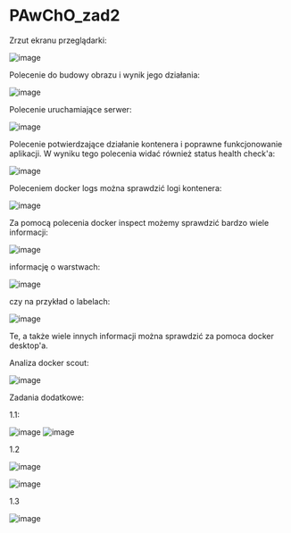 # PAwChO_zad2

Zrzut ekranu przeglądarki:

![image](https://github.com/Minlok3/PAwChO_zad1/assets/161515539/75716dc8-da38-470e-9711-a0decb73afb3)

Polecenie do budowy obrazu i wynik jego działania:

![image](https://github.com/Minlok3/PAwChO_zad1/assets/161515539/cbffdd48-2098-46c0-94f4-f551ffbe4d58)

Polecenie uruchamiające serwer:

![image](https://github.com/Minlok3/PAwChO_zad1/assets/161515539/e3e027fc-3a1f-4384-86c2-4ac728b908a8)

Polecenie potwierdzające działanie kontenera i poprawne funkcjonowanie aplikacji. W wyniku tego polecenia widać również status health check'a:

![image](https://github.com/Minlok3/PAwChO_zad1/assets/161515539/83261205-5bba-4c75-889c-1a7bb5cbfc3f)

Poleceniem docker logs można sprawdzić logi kontenera:

![image](https://github.com/Minlok3/PAwChO_zad1/assets/161515539/3e62ef67-728c-44dd-8623-b408ca03ab32)

Za pomocą polecenia docker inspect możemy sprawdzić bardzo wiele informacji:

![image](https://github.com/Minlok3/PAwChO_zad1/assets/161515539/144033a6-7d3c-4832-8351-13f4e832b939)

informację o warstwach:

![image](https://github.com/Minlok3/PAwChO_zad1/assets/161515539/10e6bb68-3b42-4d13-8bda-af778a2ce810)

czy na przykład o labelach:

![image](https://github.com/Minlok3/PAwChO_zad1/assets/161515539/f32b1dbf-40c0-462a-8c2f-da692ad70d29)

Te, a także wiele innych informacji można sprawdzić za pomoca docker desktop'a.

Analiza docker scout:

![image](https://github.com/Minlok3/PAwChO_zad1/assets/161515539/5c9ea4a8-7c22-49f5-bfa8-c7788ca73da3)


Zadania dodatkowe:

1.1:

![image](https://github.com/Minlok3/PAwChO_zad1/assets/161515539/1ded1336-6026-4520-8c37-165c24af5a68)
![image](https://github.com/Minlok3/PAwChO_zad1/assets/161515539/74fa729c-d1ef-4a19-b06c-85b15df6e627)


1.2

![image](https://github.com/Minlok3/PAwChO_zad1/assets/161515539/1e140e20-a0f5-4fb1-b801-a4b2dad0e79c)

![image](https://github.com/Minlok3/PAwChO_zad1/assets/161515539/aa1cd9f8-db87-4dfb-b76d-a24a429df5a5)

1.3

![image](https://github.com/Minlok3/PAwChO_zad1/assets/161515539/e6fc22cd-0a0a-4258-92b4-bbdcddd3d5fb)


